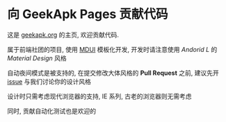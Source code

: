 # 向 GeekApk Pages 贡献代码

这是 [geekapk.org](https://geekapk.org) 的主页, 欢迎贡献代码.

属于前端社团的项目, 使用 [MDUI](https://mdui.org) 模板化开发, 开发时请注意使用 _Andorid L_ 的 _Material Design_ 风格

自动夜间模式是被支持的, 在提交修改大体风格的 __Pull Request__ 之前, 建议先开 [issue](https://github.com/geekapk-r/geekapk.org/issues) 与我们讨论你的设计风格

设计时只需考虑现代浏览器的支持, IE 系列, 古老的浏览器则无需考虑

同时, 贡献自动化测试也是欢迎的
